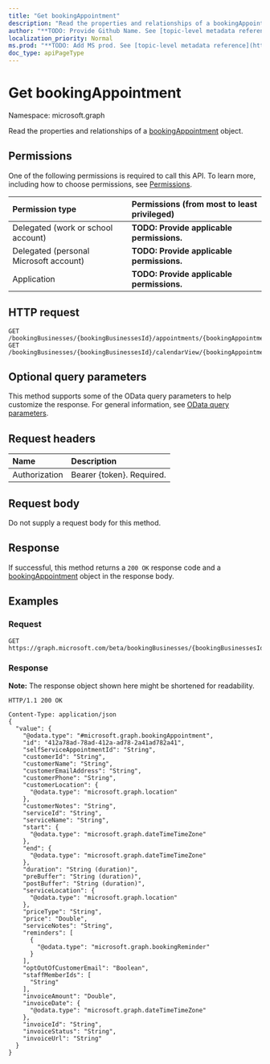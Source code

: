 ```yaml
---
title: "Get bookingAppointment"
description: "Read the properties and relationships of a bookingAppointment object."
author: "**TODO: Provide Github Name. See [topic-level metadata reference](https://msgo.azurewebsites.net/add/document/guidelines/metadata.html#topic-level-metadata)**"
localization_priority: Normal
ms.prod: "**TODO: Add MS prod. See [topic-level metadata reference](https://msgo.azurewebsites.net/add/document/guidelines/metadata.html#topic-level-metadata)**"
doc_type: apiPageType
---
```


# Get bookingAppointment
Namespace: microsoft.graph

Read the properties and relationships of a [bookingAppointment](../resources/bookingappointment.md) object.

## Permissions
One of the following permissions is required to call this API. To learn more, including how to choose permissions, see [Permissions](/graph/permissions-reference).

|Permission type|Permissions (from most to least privileged)|
|:---|:---|
|Delegated (work or school account)|**TODO: Provide applicable permissions.**|
|Delegated (personal Microsoft account)|**TODO: Provide applicable permissions.**|
|Application|**TODO: Provide applicable permissions.**|

## HTTP request

<!-- {
  "blockType": "ignored"
}
-->
``` http
GET /bookingBusinesses/{bookingBusinessesId}/appointments/{bookingAppointmentId}
GET /bookingBusinesses/{bookingBusinessesId}/calendarView/{bookingAppointmentId}
```

## Optional query parameters
This method supports some of the OData query parameters to help customize the response. For general information, see [OData query parameters](/graph/query-parameters).

## Request headers
|Name|Description|
|:---|:---|
|Authorization|Bearer {token}. Required.|

## Request body
Do not supply a request body for this method.

## Response

If successful, this method returns a `200 OK` response code and a [bookingAppointment](../resources/bookingappointment.md) object in the response body.

## Examples

### Request
<!-- {
  "blockType": "request",
  "name": "get_bookingappointment"
}
-->
``` http
GET https://graph.microsoft.com/beta/bookingBusinesses/{bookingBusinessesId}/appointments/{bookingAppointmentId}
```


### Response
**Note:** The response object shown here might be shortened for readability.
<!-- {
  "blockType": "response",
  "truncated": true,
  "@odata.type": "microsoft.graph.bookingAppointment"
}
-->
``` http
HTTP/1.1 200 OK

Content-Type: application/json
{
  "value": {
    "@odata.type": "#microsoft.graph.bookingAppointment",
    "id": "412a78ad-78ad-412a-ad78-2a41ad782a41",
    "selfServiceAppointmentId": "String",
    "customerId": "String",
    "customerName": "String",
    "customerEmailAddress": "String",
    "customerPhone": "String",
    "customerLocation": {
      "@odata.type": "microsoft.graph.location"
    },
    "customerNotes": "String",
    "serviceId": "String",
    "serviceName": "String",
    "start": {
      "@odata.type": "microsoft.graph.dateTimeTimeZone"
    },
    "end": {
      "@odata.type": "microsoft.graph.dateTimeTimeZone"
    },
    "duration": "String (duration)",
    "preBuffer": "String (duration)",
    "postBuffer": "String (duration)",
    "serviceLocation": {
      "@odata.type": "microsoft.graph.location"
    },
    "priceType": "String",
    "price": "Double",
    "serviceNotes": "String",
    "reminders": [
      {
        "@odata.type": "microsoft.graph.bookingReminder"
      }
    ],
    "optOutOfCustomerEmail": "Boolean",
    "staffMemberIds": [
      "String"
    ],
    "invoiceAmount": "Double",
    "invoiceDate": {
      "@odata.type": "microsoft.graph.dateTimeTimeZone"
    },
    "invoiceId": "String",
    "invoiceStatus": "String",
    "invoiceUrl": "String"
  }
}
```

